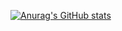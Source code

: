 [![Anurag's GitHub stats](https://github-readme-stats.vercel.app/api?username=aaaapplesoda)](https://github.com/anuraghazra/github-readme-stats)

